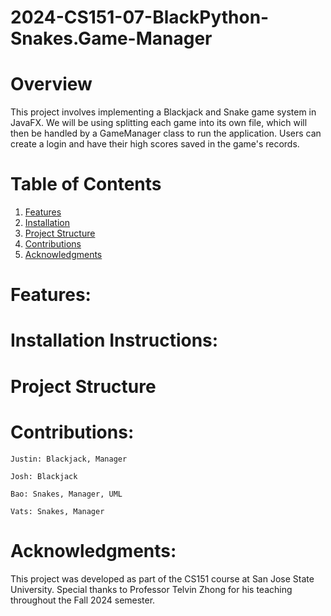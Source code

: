 # 2024-CS151-07-BlackPython-Snakes.Game-Manager 

# Overview

This project involves implementing a Blackjack and Snake game system in JavaFX. 
We will be using splitting each game into its own file, which will then be handled 
by a GameManager class to run the application. Users can create a login and have 
their high scores saved in the game's records.

# Table of Contents
1. [Features](#Features)
2. [Installation](#installation-instructions)
3. [Project Structure](#project-structure)
4. [Contributions](#contributions)
5. [Acknowledgments](#acknowledgments)

# Features:

# Installation Instructions:

# Project Structure

# Contributions: 

    Justin: Blackjack, Manager

    Josh: Blackjack

    Bao: Snakes, Manager, UML

    Vats: Snakes, Manager

# Acknowledgments:
This project was developed as part of the CS151 course at San Jose State University. Special thanks to Professor Telvin Zhong for his teaching throughout the Fall 2024 semester.

